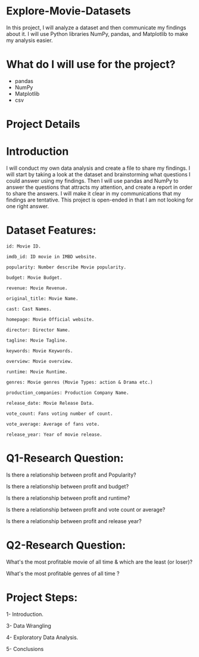 # Explore-Movie-Datasets
In this project, I will analyze a dataset and then communicate my findings about it. I will use Python libraries NumPy, pandas, and Matplotlib to make my analysis easier.

# What do I will use for the project?

* pandas
* NumPy
* Matplotlib
* csv

# Project Details
# Introduction

I will conduct my own data analysis and create a file to share my findings. I will start by taking a look at the dataset and brainstorming what questions I could answer using my findings. Then I will  use pandas and NumPy to answer the questions that attracts my attention, and create a report in order to share the answers. I will make it clear in my communications that my findings are tentative. This project is open-ended in that I am not looking for one right answer.


# Dataset Features:

    id: Movie ID.

    imdb_id: ID movie in IMBD website.

    popularity: Number describe Movie popularity.

    budget: Movie Budget.

    revenue: Movie Revenue.

    original_title: Movie Name.

    cast: Cast Names.

    homepage: Movie Official website.

    director: Director Name.

    tagline: Movie Tagline.

    keywords: Movie Keywords.

    overview: Movie overview.

    runtime: Movie Runtime.

    genres: Movie genres (Movie Types: action & Drama etc.)

    production_companies: Production Company Name.

    release_date: Movie Release Data.

    vote_count: Fans voting number of count.

    vote_average: Average of fans vote.

    release_year: Year of movie release.

# Q1-Research Question:

Is there a relationship between profit and Popularity?

Is there a relationship between profit and budget?

Is there a relationship between profit and runtime?

Is there a relationship between profit and vote count or average?

Is there a relationship between profit and release year?

# Q2-Research Question:

What's the most profitable movie of all time & which are the least (or loser)?

What's the most profitable genres of all time ?

# Project Steps:

1- Introduction.

3- Data Wrangling

4- Exploratory Data Analysis.

5- Conclusions
